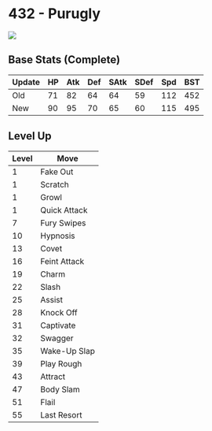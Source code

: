 # 432 - Purugly
![][432]

## Base Stats (Complete)

Update | HP | Atk | Def | SAtk | SDef | Spd | BST
---    | ---| --- | --- | ---  | ---  | --- | ---
Old    | 71 |  82 |  64 |  64  |  59  |  112  |  452
New    | 90 |  95 |  70 |  65  |  60  |  115  |  495

## Level Up

Level | Move
---   | ---
  1   | Fake Out
  1   | Scratch
  1   | Growl
  1   | Quick Attack
  7   | Fury Swipes
 10   | Hypnosis
 13   | Covet
 16   | Feint Attack
 19   | Charm
 22   | Slash
 25   | Assist
 28   | Knock Off
 31   | Captivate
 32   | Swagger
 35   | Wake-Up Slap
 39   | Play Rough
 43   | Attract
 47   | Body Slam
 51   | Flail
 55   | Last Resort

[432]: ../img/pokemon/432.png
